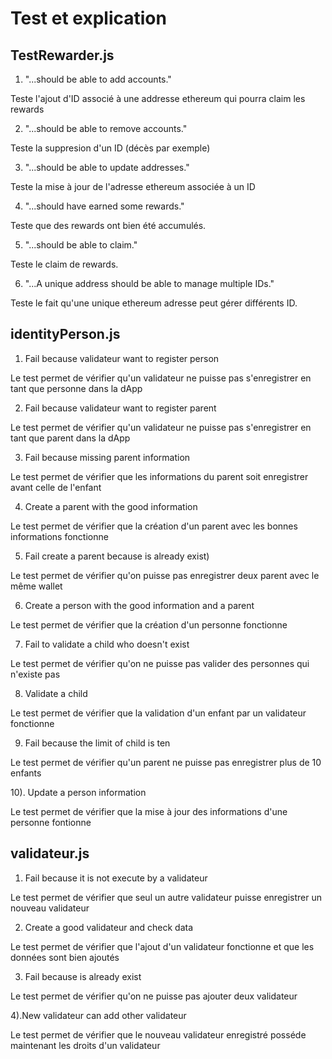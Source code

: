 # Test et explication 
## TestRewarder.js

1) "...should be able to add accounts."

Teste l'ajout d'ID associé à une addresse ethereum qui pourra claim les rewards

2) "...should be able to remove accounts."

Teste la suppresion d'un ID (décès par exemple)

3) "...should be able to update addresses."

Teste la mise à jour de l'adresse ethereum associée à un ID

4) "...should have earned some rewards."

Teste que des rewards ont bien été accumulés.

5) "...should be able to claim."

Teste le claim de rewards.

6) "...A unique address should be able to manage multiple IDs."

Teste le fait qu'une unique ethereum adresse peut gérer différents ID. 

## identityPerson.js

1) Fail because validateur want to register person

Le test permet de vérifier qu'un validateur ne puisse pas s'enregistrer en tant que personne dans la dApp

2) Fail because validateur want to register parent

Le test permet de vérifier qu'un validateur ne puisse pas s'enregistrer en tant que parent dans la dApp

3) Fail because missing parent information

Le test permet de vérifier que les informations du parent soit enregistrer avant celle de l'enfant

4) Create a parent with the good information

Le test permet de vérifier que la création d'un parent avec les bonnes informations fonctionne

5) Fail create a parent because is already exist)

Le test permet de vérifier qu'on puisse pas enregistrer deux parent avec le même wallet

6) Create a person with the good information and a parent

Le test permet de vérifier que la création d'un personne fonctionne 

7) Fail to validate a child who doesn't exist

Le test permet de vérifier qu'on ne puisse pas valider des personnes qui n'existe pas

8) Validate a child

Le test permet de vérifier que la validation d'un enfant par un validateur fonctionne

9) Fail because the limit of child is ten

Le test permet de vérifier qu'un parent ne puisse pas enregistrer plus de 10 enfants

10). Update a person information

Le test permet de vérifier que la mise à jour des informations d'une personne fontionne

## validateur.js

1) Fail because it is not execute by a validateur

Le test permet de vérifier que seul un autre validateur puisse enregistrer un nouveau validateur

2) Create a good validateur and check data

Le test permet de vérifier que l'ajout d'un validateur fonctionne et que les données sont bien ajoutés 

3) Fail because is already exist

Le test permet de vérifier qu'on ne puisse pas ajouter deux validateur

4).New validateur can add other validateur

Le test permet de vérifier que le nouveau validateur enregistré posséde maintenant les droits d'un validateur